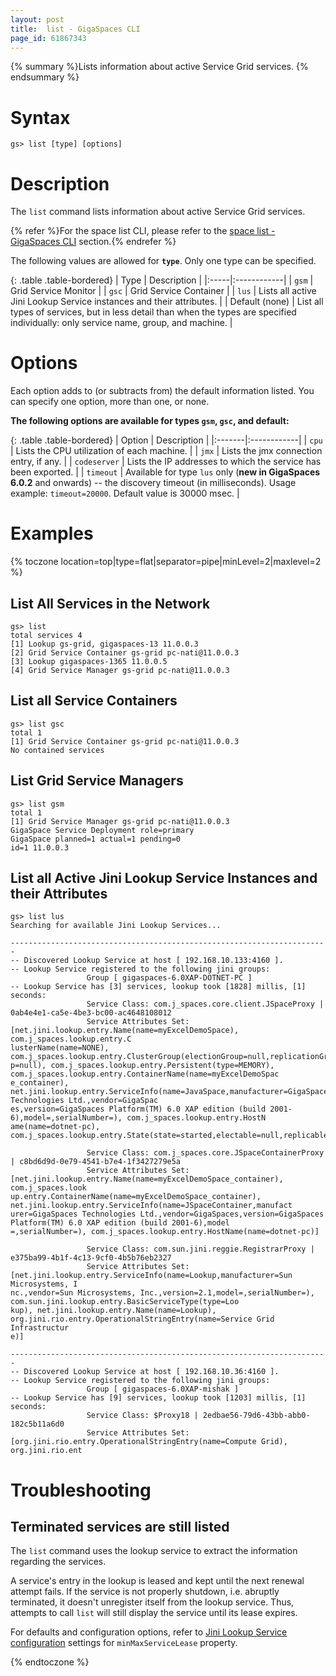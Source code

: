 ```yaml
---
layout: post
title:  list - GigaSpaces CLI
page_id: 61867343
---
```


{% summary %}Lists information about active Service Grid services. {% endsummary %}

# Syntax

    gs> list [type] [options]

# Description

The `list` command lists information about active Service Grid services.

{% refer %}For the space list CLI, please refer to the [space list - GigaSpaces CLI](/xap96/space-list---gigaspaces-cli.html) section.{% endrefer %}

The following values are allowed for **`type`**. Only one type can be specified.

{: .table .table-bordered}
| Type | Description |
|:-----|:------------|
| `gsm` | Grid Service Monitor |
| `gsc` | Grid Service Container |
| `lus` | Lists all active Jini Lookup Service instances and their attributes. |
| Default (none) | List all types of services, but in less detail than when the types are specified individually: only service name, group, and machine. |

# Options

Each option adds to (or subtracts from) the default information listed. You can specify one option, more than one, or none.

**The following options are available for types `gsm`, `gsc`, and default:**

{: .table .table-bordered}
| Option | Description |
|:-------|:------------|
| `cpu` | Lists the CPU utilization of each machine. |
| `jmx` | Lists the jmx connection entry, if any. |
| `codeserver` | Lists the IP addresses to which the service has been exported. |
| `timeout` | Available for type `lus` only (**new in GigaSpaces 6.0.2** and onwards) -- the discovery timeout (in milliseconds). Usage example: `timeout=20000`. Default value is 30000 msec. |

# Examples

{% toczone location=top|type=flat|separator=pipe|minLevel=2|maxlevel=2 %}

## List All Services in the Network

    gs> list
    total services 4
    [1] Lookup gs-grid, gigaspaces-13 11.0.0.3
    [2] Grid Service Container gs-grid pc-nati@11.0.0.3
    [3] Lookup gigaspaces-1365 11.0.0.5
    [4] Grid Service Manager gs-grid pc-nati@11.0.0.3

## List all Service Containers

    gs> list gsc
    total 1
    [1] Grid Service Container gs-grid pc-nati@11.0.0.3
    No contained services

## List Grid Service Managers

    gs> list gsm
    total 1
    [1] Grid Service Manager gs-grid pc-nati@11.0.0.3
    GigaSpace Service Deployment role=primary
    GigaSpace planned=1 actual=1 pending=0
    id=1 11.0.0.3

## List all Active Jini Lookup Service Instances and their Attributes

    gs> list lus
    Searching for available Jini Lookup Services...

    -----------------------------------------------------------------------
    -- Discovered Lookup Service at host [ 192.168.10.133:4160 ].
    -- Lookup Service registered to the following jini groups:
                     Group [ gigaspaces-6.0XAP-DOTNET-PC ]
    -- Lookup Service has [3] services, lookup took [1828] millis, [1] seconds:
                     Service Class: com.j_spaces.core.client.JSpaceProxy | 0ab4e4e1-ca5e-4be3-bc00-ac4648108012
                     Service Attributes Set: [net.jini.lookup.entry.Name(name=myExcelDemoSpace), com.j_spaces.lookup.entry.C
    lusterName(name=NONE), com.j_spaces.lookup.entry.ClusterGroup(electionGroup=null,replicationGroup=NONE,loadBalancingGrou
    p=null), com.j_spaces.lookup.entry.Persistent(type=MEMORY), com.j_spaces.lookup.entry.ContainerName(name=myExcelDemoSpac
    e_container), net.jini.lookup.entry.ServiceInfo(name=JavaSpace,manufacturer=GigaSpaces Technologies Ltd.,vendor=GigaSpac
    es,version=GigaSpaces Platform(TM) 6.0 XAP edition (build 2001-6),model=,serialNumber=), com.j_spaces.lookup.entry.HostN
    ame(name=dotnet-pc), com.j_spaces.lookup.entry.State(state=started,electable=null,replicable=null)]

                     Service Class: com.j_spaces.core.JSpaceContainerProxy | c8bd6d9d-0e79-4541-b7e4-1f3427279e5a
                     Service Attributes Set: [net.jini.lookup.entry.Name(name=myExcelDemoSpace_container), com.j_spaces.look
    up.entry.ContainerName(name=myExcelDemoSpace_container), net.jini.lookup.entry.ServiceInfo(name=JSpaceContainer,manufact
    urer=GigaSpaces Technologies Ltd.,vendor=GigaSpaces,version=GigaSpaces Platform(TM) 6.0 XAP edition (build 2001-6),model
    =,serialNumber=), com.j_spaces.lookup.entry.HostName(name=dotnet-pc)]

                     Service Class: com.sun.jini.reggie.RegistrarProxy | e375ba99-4b1f-4c13-9cf0-4b5b76eb2327
                     Service Attributes Set: [net.jini.lookup.entry.ServiceInfo(name=Lookup,manufacturer=Sun Microsystems, I
    nc.,vendor=Sun Microsystems, Inc.,version=2.1,model=,serialNumber=), com.sun.jini.lookup.entry.BasicServiceType(type=Loo
    kup), net.jini.lookup.entry.Name(name=Lookup), org.jini.rio.entry.OperationalStringEntry(name=Service Grid Infrastructur
    e)]

    -----------------------------------------------------------------------
    -- Discovered Lookup Service at host [ 192.168.10.36:4160 ].
    -- Lookup Service registered to the following jini groups:
                     Group [ gigaspaces-6.0XAP-mishak ]
    -- Lookup Service has [9] services, lookup took [1203] millis, [1] seconds:
                     Service Class: $Proxy18 | 2edbae56-79d6-43bb-abb0-182c5b11a6d0
                     Service Attributes Set: [org.jini.rio.entry.OperationalStringEntry(name=Compute Grid), org.jini.rio.ent

# Troubleshooting

## Terminated services are still listed

The `list` command uses the lookup service to extract the information regarding the services.

A service's entry in the lookup is leased and kept until the next renewal attempt fails. If the service is not properly shutdown, i.e. abruptly terminated, it doesn't unregister itself from the lookup service. Thus, attempts to call `list` will still display the service until its lease expires.

For defaults and configuration options, refer to [Jini Lookup Service configuration](/xap96/lookup-service-configuration.html) settings for `minMaxServiceLease` property.

{% endtoczone %}
